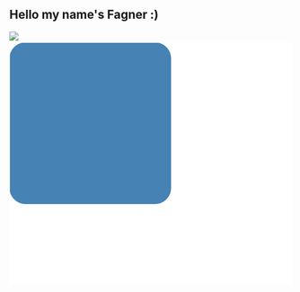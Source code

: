 ## Hello my name's Fagner :)
<div>
  <img width="350" src="https://github-readme-stats.vercel.app/api?username=fagner02&show_icons=true&theme=cobalt"></img>
  <img src="square.svg"></img> 
</div>
